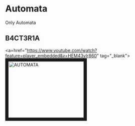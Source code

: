 # Automata
Only Automata
## B4CT3R1A
<a=href="https://www.youtube.com/watch?feature=player_embedded&v=HEM43yIr860" tag="_blank">
<img src="http://img.youtube.com/vi/HEM43yIr860/0.jpg" alt="AUTOMATA" width="240" height="180" border="10" /></a>

